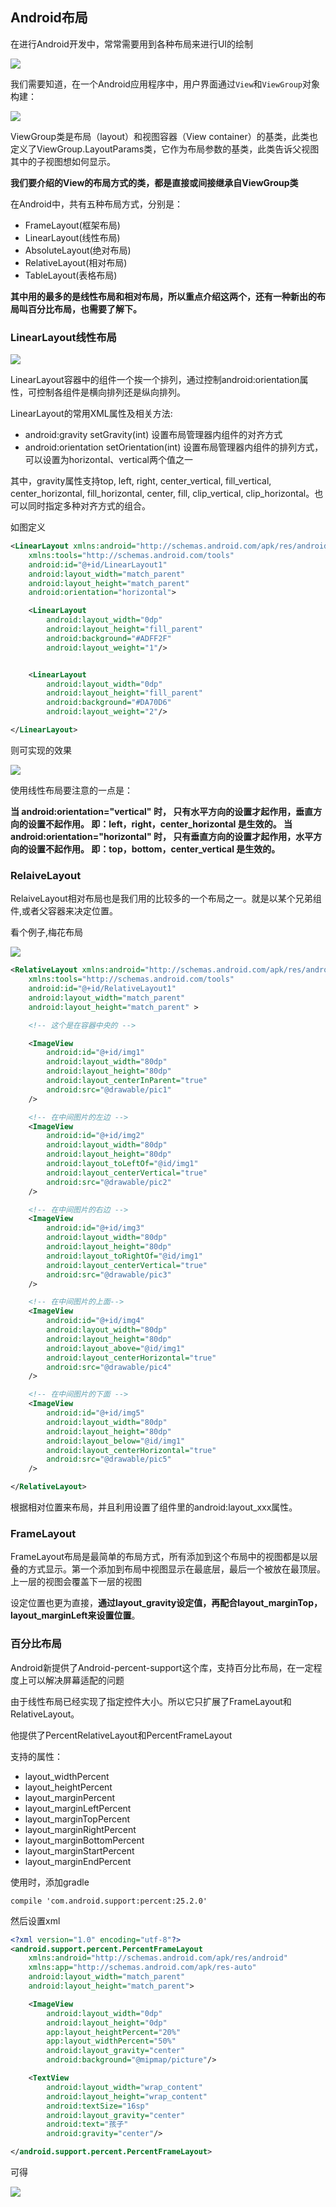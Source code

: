 ## Android布局

在进行Android开发中，常常需要用到各种布局来进行UI的绘制

![](image/layout0.jpg)


我们需要知道，在一个Android应用程序中，用户界面通过`View`和`ViewGroup`对象构建：

![](image/layout1.jpg)

ViewGroup类是布局（layout）和视图容器（View container）的基类，此类也定义了ViewGroup.LayoutParams类，它作为布局参数的基类，此类告诉父视图其中的子视图想如何显示。

**我们要介绍的View的布局方式的类，都是直接或间接继承自ViewGroup类**

在Android中，共有五种布局方式，分别是：

 - FrameLayout(框架布局)
 - LinearLayout(线性布局)
 - AbsoluteLayout(绝对布局)
 - RelativeLayout(相对布局)
 - TableLayout(表格布局)

**其中用的最多的是线性布局和相对布局，所以重点介绍这两个，还有一种新出的布局叫百分比布局，也需要了解下。**


### LinearLayout线性布局
![](image/layout2.jpg)

LinearLayout容器中的组件一个挨一个排列，通过控制android:orientation属性，可控制各组件是横向排列还是纵向排列。

LinearLayout的常用XML属性及相关方法:

 - android:gravity	setGravity(int)	设置布局管理器内组件的对齐方式
 - android:orientation	setOrientation(int)	设置布局管理器内组件的排列方式，可以设置为horizontal、vertical两个值之一

其中，gravity属性支持top, left, right, center_vertical, fill_vertical, center_horizontal, fill_horizontal, center, fill, clip_vertical, clip_horizontal。也可以同时指定多种对齐方式的组合。


如图定义
``` xml
<LinearLayout xmlns:android="http://schemas.android.com/apk/res/android"
    xmlns:tools="http://schemas.android.com/tools"
    android:id="@+id/LinearLayout1"
    android:layout_width="match_parent"
    android:layout_height="match_parent"
    android:orientation="horizontal">

    <LinearLayout
        android:layout_width="0dp"
        android:layout_height="fill_parent"
        android:background="#ADFF2F"
        android:layout_weight="1"/>


    <LinearLayout
        android:layout_width="0dp"
        android:layout_height="fill_parent"
        android:background="#DA70D6"
        android:layout_weight="2"/>

</LinearLayout>
```

则可实现的效果

![](image/layout3.png)

使用线性布局要注意的一点是：

**当 android:orientation="vertical" 时， 只有水平方向的设置才起作用，垂直方向的设置不起作用。 即：left，right，center_horizontal 是生效的。 当 android:orientation="horizontal" 时， 只有垂直方向的设置才起作用，水平方向的设置不起作用。 即：top，bottom，center_vertical 是生效的。**


### RelaiveLayout

RelaiveLayout相对布局也是我们用的比较多的一个布局之一。就是以某个兄弟组件,或者父容器来决定位置。

看个例子,梅花布局

![](image/layout4.png)

``` xml
<RelativeLayout xmlns:android="http://schemas.android.com/apk/res/android"
    xmlns:tools="http://schemas.android.com/tools"
    android:id="@+id/RelativeLayout1"
    android:layout_width="match_parent"
    android:layout_height="match_parent" >

    <!-- 这个是在容器中央的 -->

    <ImageView
        android:id="@+id/img1"
        android:layout_width="80dp"
        android:layout_height="80dp"
        android:layout_centerInParent="true"
        android:src="@drawable/pic1"
    />

    <!-- 在中间图片的左边 -->
    <ImageView
        android:id="@+id/img2"
        android:layout_width="80dp"
        android:layout_height="80dp"
        android:layout_toLeftOf="@id/img1"
        android:layout_centerVertical="true"
        android:src="@drawable/pic2"
    />

    <!-- 在中间图片的右边 -->
    <ImageView
        android:id="@+id/img3"
        android:layout_width="80dp"
        android:layout_height="80dp"
        android:layout_toRightOf="@id/img1"
        android:layout_centerVertical="true"
        android:src="@drawable/pic3"
    />

    <!-- 在中间图片的上面-->
    <ImageView
        android:id="@+id/img4"
        android:layout_width="80dp"
        android:layout_height="80dp"
        android:layout_above="@id/img1"
        android:layout_centerHorizontal="true"
        android:src="@drawable/pic4"
    />

    <!-- 在中间图片的下面 -->
    <ImageView
        android:id="@+id/img5"
        android:layout_width="80dp"
        android:layout_height="80dp"
        android:layout_below="@id/img1"
        android:layout_centerHorizontal="true"
        android:src="@drawable/pic5"
    />

</RelativeLayout>
```

根据相对位置来布局，并且利用设置了组件里的android:layout_xxx属性。


### FrameLayout
FrameLayout布局是最简单的布局方式，所有添加到这个布局中的视图都是以层叠的方式显示。第一个添加到布局中视图显示在最底层，最后一个被放在最顶层。上一层的视图会覆盖下一层的视图

设定位置也更为直接，**通过layout_gravity设定值，再配合layout_marginTop，layout_marginLeft来设置位置**。

### 百分比布局
Android新提供了Android-percent-support这个库，支持百分比布局，在一定程度上可以解决屏幕适配的问题

由于线性布局已经实现了指定控件大小。所以它只扩展了FrameLayout和RelativeLayout。

他提供了PercentRelativeLayout和PercentFrameLayout

支持的属性：
 - layout_widthPercent
 - layout_heightPercent
 - layout_marginPercent
 - layout_marginLeftPercent
 - layout_marginTopPercent
 - layout_marginRightPercent
 - layout_marginBottomPercent
 - layout_marginStartPercent
 - layout_marginEndPercent

使用时，添加gradle

```
compile 'com.android.support:percent:25.2.0'
```

然后设置xml

``` xml
<?xml version="1.0" encoding="utf-8"?>
<android.support.percent.PercentFrameLayout
    xmlns:android="http://schemas.android.com/apk/res/android"
    xmlns:app="http://schemas.android.com/apk/res-auto"
    android:layout_width="match_parent"
    android:layout_height="match_parent">

    <ImageView
        android:layout_width="0dp"
        android:layout_height="0dp"
        app:layout_heightPercent="20%"
        app:layout_widthPercent="50%"
        android:layout_gravity="center"
        android:background="@mipmap/picture"/>

    <TextView
        android:layout_width="wrap_content"
        android:layout_height="wrap_content"
        android:textSize="16sp"
        android:layout_gravity="center"
        android:text="孩子"
        android:gravity="center"/>

</android.support.percent.PercentFrameLayout>
```

可得

![](image/layout5.png)

